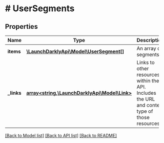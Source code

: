 # # UserSegments

## Properties

Name | Type | Description | Notes
------------ | ------------- | ------------- | -------------
**items** | [**\LaunchDarklyApi\Model\UserSegment[]**](UserSegment.md) | An array of segments |
**_links** | [**array<string,\LaunchDarklyApi\Model\Link>**](Link.md) | Links to other resources within the API. Includes the URL and content type of those resources. |

[[Back to Model list]](../../README.md#models) [[Back to API list]](../../README.md#endpoints) [[Back to README]](../../README.md)
